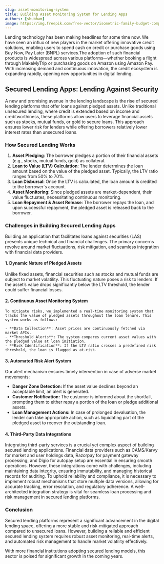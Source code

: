 ```yaml
---
slug: asset-monitoring-system
title: Building Asset Monitoring System for Lending Apps
authors: [shubham]
image: https://img.freepik.com/free-vector/isometric-family-budget-composition-with-people-counting-money-vector-illustration_1284-80992.jpg
---
```


Lending technology has been making headlines for some time now. We have seen an influx of new players in the market offering innovative credit solutions, enabling users to spend cash <!-- truncate --> on credit or purchase goods using Buy Now, Pay Later (BNPL) services.The adoption of such financial products is widespread across various platforms—whether booking a flight through MakeMyTrip or purchasing goods on Amazon using Amazon Pay. With increasing demand and continuous innovation, the credit ecosystem is expanding rapidly, opening new opportunities in digital lending.

## Secured Lending Apps: Lending Against Security

A new and promising avenue in the lending landscape is the rise of secured lending platforms that offer loans against pledged assets. Unlike traditional unsecured lending, where credit is extended based on income and creditworthiness, these platforms allow users to leverage financial assets such as stocks, mutual funds, or gold to secure loans. This approach ensures lower risk for lenders while offering borrowers relatively lower interest rates than unsecured loans.

### How Secured Lending Works

1. **Asset Pledging**: The borrower pledges a portion of their financial assets (e.g., stocks, mutual funds, gold) as collateral.
2. **Loan to Value (LTV) Calculation**: The lender determines the loan amount based on the value of the pledged asset. Typically, the LTV ratio ranges from 50% to 70%.
3. **Loan Disbursal**: Once the LTV is calculated, the loan amount is credited to the borrower's account.
4. **Asset Monitoring**: Since pledged assets are market-dependent, their value fluctuates, necessitating continuous monitoring.
5. **Loan Repayment & Asset Release**: The borrower repays the loan, and upon successful repayment, the pledged asset is released back to the borrower.

### Challenges in Building Secured Lending Apps

Building an application that facilitates loans against securities (LAS) presents unique technical and financial challenges. The primary concerns revolve around market fluctuations, risk mitigation, and seamless integration with financial data providers.

#### 1. Dynamic Nature of Pledged Assets

Unlike fixed assets, financial securities such as stocks and mutual funds are subject to market volatility. This fluctuating nature poses a risk to lenders. If the asset’s value drops significantly below the LTV threshold, the lender could suffer financial losses.

#### 2. Continuous Asset Monitoring System

    To mitigate risks, we implemented a real-time monitoring system that tracks the value of pledged assets throughout the loan tenure. This system works as follows:

    - **Data Collection**: Asset prices are continuously fetched via market APIs.
    - **Threshold Alerts**: The system compares current asset values with the pledged value at loan initiation.
    - **Risk Identification**: If the LTV ratio crosses a predefined risk threshold, the loan is flagged as at-risk.

#### 3. Automated Risk Alert System

Our alert mechanism ensures timely intervention in case of adverse market movements:

- **Danger Zone Detection:** If the asset value declines beyond an acceptable limit, an alert is generated.
- **Customer Notification:** The customer is informed about the shortfall, prompting them to either repay a portion of the loan or pledge additional assets.
- **Loan Management Actions:** In case of prolonged devaluation, the lender can take appropriate action, such as liquidating part of the pledged asset to recover the outstanding loan.

#### 4. Third-Party Data Integrations

Integrating third-party services is a crucial yet complex aspect of building secured lending applications. Financial data providers such as CAMS/Karvy for market and user holdings data, Razorpay for payment gateway processing, and Digio for autopay setup are essential in ensuring smooth operations.
However, these integrations come with challenges, including maintaining data integrity, ensuring immutability, and managing historical records for auditing. To uphold reliability and compliance, it is necessary to implement robust mechanisms that store multiple data versions, allowing for accurate tracking, error resolution, and regulatory adherence. A well-architected integration strategy is vital for seamless loan processing and risk management in secured lending platforms.

### Conclusion

Secured lending platforms represent a significant advancement in the digital lending space, offering a more stable and risk-mitigated approach compared to unsecured loans. However, building a reliable and efficient secured lending system requires robust asset monitoring, real-time alerts, and automated risk management to handle market volatility effectively.

With more financial institutions adopting secured lending models, this sector is poised for significant growth in the coming years.
